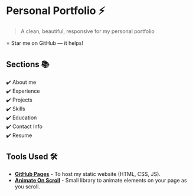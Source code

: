 # Personal Portfolio ⚡️

> A clean, beautiful, responsive for my personal portfolio

:star: Star me on GitHub — it helps!

## Sections 📚

✔️ About me\
✔️ Experience\
✔️ Projects \
✔️ Skills \
✔️ Education\
✔️ Contact Info\
✔️ Resume

## Tools Used 🛠️

- [<b>GitHub Pages</b>](https://create-react-app.dev/docs/deployment/#github-pages) - To host my static website (HTML, CSS, JS).
- [<b>Animate On Scroll</b>](https://github.com/michalsnik/aos/tree/v2) - Small library to animate elements on your page as you scroll.
